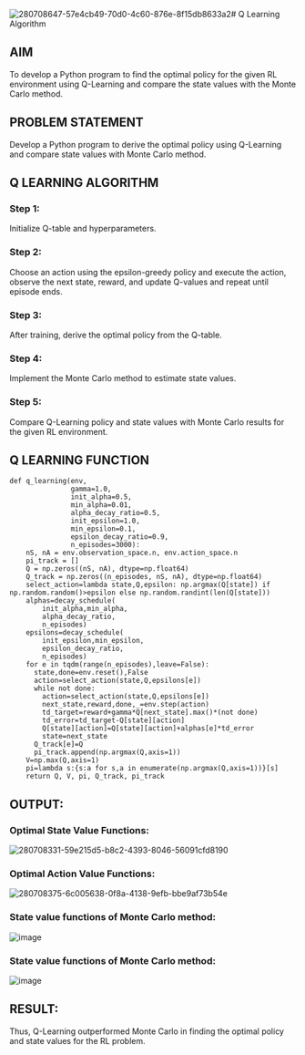 ![280708647-57e4cb49-70d0-4c60-876e-8f15db8633a2](https://github.com/charansai0/q-learning/assets/94296221/cd31cb40-519c-48ec-b7a2-813e83bc533a)# Q Learning Algorithm


## AIM
To develop a Python program to find the optimal policy for the given RL environment using Q-Learning and compare the state values with the Monte Carlo method.

## PROBLEM STATEMENT
Develop a Python program to derive the optimal policy using Q-Learning and compare state values with Monte Carlo method.
## Q LEARNING ALGORITHM
### Step 1:
Initialize Q-table and hyperparameters.

### Step 2:
Choose an action using the epsilon-greedy policy and execute the action, observe the next state, reward, and update Q-values and repeat until episode ends.

### Step 3:
After training, derive the optimal policy from the Q-table.

### Step 4:
Implement the Monte Carlo method to estimate state values.

### Step 5:
Compare Q-Learning policy and state values with Monte Carlo results for the given RL environment.

## Q LEARNING FUNCTION
~~~
def q_learning(env,
               gamma=1.0,
               init_alpha=0.5,
               min_alpha=0.01,
               alpha_decay_ratio=0.5,
               init_epsilon=1.0,
               min_epsilon=0.1,
               epsilon_decay_ratio=0.9,
               n_episodes=3000):
    nS, nA = env.observation_space.n, env.action_space.n
    pi_track = []
    Q = np.zeros((nS, nA), dtype=np.float64)
    Q_track = np.zeros((n_episodes, nS, nA), dtype=np.float64)
    select_action=lambda state,Q,epsilon: np.argmax(Q[state]) if np.random.random()>epsilon else np.random.randint(len(Q[state]))
    alphas=decay_schedule(
        init_alpha,min_alpha,
        alpha_decay_ratio,
        n_episodes)
    epsilons=decay_schedule(
        init_epsilon,min_epsilon,
        epsilon_decay_ratio,
        n_episodes)
    for e in tqdm(range(n_episodes),leave=False):
      state,done=env.reset(),False
      action=select_action(state,Q,epsilons[e])
      while not done:
        action=select_action(state,Q,epsilons[e])
        next_state,reward,done,_=env.step(action)
        td_target=reward+gamma*Q[next_state].max()*(not done)
        td_error=td_target-Q[state][action]
        Q[state][action]=Q[state][action]+alphas[e]*td_error
        state=next_state
      Q_track[e]=Q
      pi_track.append(np.argmax(Q,axis=1))
    V=np.max(Q,axis=1)
    pi=lambda s:{s:a for s,a in enumerate(np.argmax(Q,axis=1))}[s]
    return Q, V, pi, Q_track, pi_track
~~~

## OUTPUT:
### Optimal State Value Functions:
![280708331-59e215d5-b8c2-4393-8046-56091cfd8190](https://github.com/charansai0/q-learning/assets/94296221/4b430988-9a2c-4401-a535-063e4ecdb02a)
### Optimal Action Value Functions:
![280708375-6c005638-0f8a-4138-9efb-bbe9af73b54e](https://github.com/charansai0/q-learning/assets/94296221/a0ec0619-c29a-4124-b04c-56c258c79071)
### State value functions of Monte Carlo method:
![image](https://github.com/charansai0/q-learning/assets/94296221/5345c36f-a836-4455-ac00-068861431eb0)

### State value functions of Monte Carlo method:

![image](https://github.com/charansai0/q-learning/assets/94296221/2daa89ed-1779-4ff0-bf41-1a4ddde048d5)



## RESULT:

Thus, Q-Learning outperformed Monte Carlo in finding the optimal policy and state values for the RL problem.



